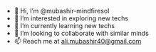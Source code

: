 - 👋 Hi, I’m @mubashir-mindfiresol
- 👀 I’m interested in exploring new techs
- 🌱 I’m currently learning new techs
- 💞️ I’m looking to collaborate with similar minds
- 📫 Reach me at ali.mubashir40@gmail.com

<!---
mubashir-mindfiresol/mubashir-mindfiresol is a ✨ special ✨ repository because its `README.md` (this file) appears on your GitHub profile.
You can click the Preview link to take a look at your changes.
--->
